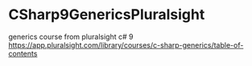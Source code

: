 # CSharp9GenericsPluralsight
generics course from pluralsight c# 9 https://app.pluralsight.com/library/courses/c-sharp-generics/table-of-contents
